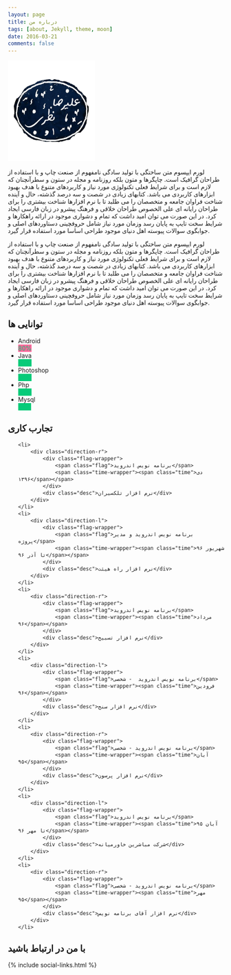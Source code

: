 ```yaml
---
layout: page
title: درباره من
tags: [about, Jekyll, theme, moon]
date: 2016-03-21
comments: false
---
```

    

<img style="width:40%;" src="/assets/img/logo.png">



لورم ایپسوم متن ساختگی با تولید سادگی نامفهوم از صنعت چاپ و با استفاده از طراحان گرافیک است. چاپگرها و متون بلکه روزنامه و مجله در ستون و سطرآنچنان که لازم است و برای شرایط فعلی تکنولوژی مورد نیاز و کاربردهای متنوع با هدف بهبود ابزارهای کاربردی می باشد. کتابهای زیادی در شصت و سه درصد گذشته، حال و آینده شناخت فراوان جامعه و متخصصان را می طلبد تا با نرم افزارها شناخت بیشتری را برای طراحان رایانه ای علی الخصوص طراحان خلاقی و فرهنگ پیشرو در زبان فارسی ایجاد کرد. در این صورت می توان امید داشت که تمام و دشواری موجود در ارائه راهکارها و شرایط سخت تایپ به پایان رسد وزمان مورد نیاز شامل حروفچینی دستاوردهای اصلی و جوابگوی سوالات پیوسته اهل دنیای موجود طراحی اساسا مورد استفاده قرار گیرد.

لورم ایپسوم متن ساختگی با تولید سادگی نامفهوم از صنعت چاپ و با استفاده از طراحان گرافیک است. چاپگرها و متون بلکه روزنامه و مجله در ستون و سطرآنچنان که لازم است و برای شرایط فعلی تکنولوژی مورد نیاز و کاربردهای متنوع با هدف بهبود ابزارهای کاربردی می باشد. کتابهای زیادی در شصت و سه درصد گذشته، حال و آینده شناخت فراوان جامعه و متخصصان را می طلبد تا با نرم افزارها شناخت بیشتری را برای طراحان رایانه ای علی الخصوص طراحان خلاقی و فرهنگ پیشرو در زبان فارسی ایجاد کرد. در این صورت می توان امید داشت که تمام و دشواری موجود در ارائه راهکارها و شرایط سخت تایپ به پایان رسد وزمان مورد نیاز شامل حروفچینی دستاوردهای اصلی و جوابگوی سوالات پیوسته اهل دنیای موجود طراحی اساسا مورد استفاده قرار گیرد.


## توانایی ها

<div class="col-lg-12 col-md-12 col-sm-12">
 <div class="skill">
             <ul>
               <li>Android
                 <div class="bar_container">
                  <span class="bar" data-bar="{ &quot;color&quot;: &quot;#07cb79&quot; }" style="background-color: #ff669a; width: 80%;">
                    <span class="pct" style="color: rgb(7, 203, 121); opacity: 1;">80%</span>
                  </span>
                </div>
              </li>
              <li>Java
               <div class="bar_container">
                 <span class="bar" data-bar="{ &quot;color&quot;: &quot;#07cb79&quot;, &quot;delay&quot;: &quot;600&quot; }" style="background-color: rgb(7, 203, 121); width: 65%;">
                   <span class="pct" style="color: rgb(7, 203, 121); opacity: 1;">65%</span>
                 </span>
                </div>
              </li>
              <li>Photoshop
                <div class="bar_container">
                 <span class="bar" data-bar="{ &quot;color&quot;: &quot;#07cb79&quot;, &quot;delay&quot;: &quot;1200&quot; }" style="background-color: rgb(7, 203, 121); width: 60%;">
                  <span class="pct" style="color: rgb(7, 203, 121); opacity: 1;">60%</span>
                 </span>
                </div>
              </li>
              <li>Php
                <div class="bar_container">
                 <span class="bar" data-bar="{ &quot;color&quot;: &quot;#07cb79&quot;, &quot;delay&quot;: &quot;1200&quot; }" style="background-color: rgb(7, 203, 121); width: 65%;">
                  <span class="pct" style="color: rgb(7, 203, 121); opacity: 1;">65%</span>
                 </span>
                </div>
              </li>
              <li>Mysql
                <div class="bar_container">
                 <span class="bar" data-bar="{ &quot;color&quot;: &quot;#07cb79&quot;, &quot;delay&quot;: &quot;1200&quot; }" style="background-color: rgb(7, 203, 121); width: 75%;">
                  <span class="pct" style="color: rgb(7, 203, 121); opacity: 1;">75%</span>
                 </span>
                </div>
              </li>
          </ul>
</div>

</div>

##  تجارب کاری

<!-- The Timeline -->

<ul class="timeline">

	<li>
		<div class="direction-r">
			<div class="flag-wrapper">
				<span class="flag">برنامه نویس اندروید</span>
				<span class="time-wrapper"><span class="time">دی ۱۳۹۶</span></span>
			</div>
			<div class="desc">نرم افزار تلکسیران</div>
		</div>
	</li>
	<li>
		<div class="direction-l">
			<div class="flag-wrapper">
				<span class="flag">برنامه نویس اندروید و مدیر پروژه</span>
				<span class="time-wrapper"><span class="time">شهریور ۹۶ تا آذر ۹۶</span></span>
			</div>
			<div class="desc">نرم افزار راه هیئت</div>
		</div>
	</li>
	<li>
		<div class="direction-r">
			<div class="flag-wrapper">
				<span class="flag">برنامه نویس اندروید</span>
				<span class="time-wrapper"><span class="time">مرداد ۹۶</span></span>
			</div>
			<div class="desc">نرم افزار تسبیح</div>
		</div>
	</li>
	<li>
		<div class="direction-l">
			<div class="flag-wrapper">
				<span class="flag">برنامه نویس اندروید  - شخصی</span>
				<span class="time-wrapper"><span class="time">فرودین ۹۶</span></span>
			</div>
			<div class="desc">نرم افزار سنج</div>
		</div>
	</li>
	<li>
		<div class="direction-r">
			<div class="flag-wrapper">
				<span class="flag">برنامه نویس اندروید - شخصی</span>
				<span class="time-wrapper"><span class="time">آبان ۹۵</span></span>
			</div>
			<div class="desc">نرم افزار پرسون</div>
		</div>
	</li>
	<li>
		<div class="direction-l">
			<div class="flag-wrapper">
				<span class="flag">برنامه نویس اندروید</span>
				<span class="time-wrapper"><span class="time">آبان ۹۵ تا مهر ۹۶</span></span>
			</div>
			<div class="desc">شرکت مباشرین خاورمیانه</div>
		</div>
	</li>
	<li>
		<div class="direction-r">
			<div class="flag-wrapper">
				<span class="flag">برنامه نویس اندروید - شخصی</span>
				<span class="time-wrapper"><span class="time">مهر ۹۵</span></span>
			</div>
			<div class="desc">نرم افزار آقای برنامه نویس</div>
		</div>
	</li>

  
</ul>


## با من در ارتباط باشید

      
{% include social-links.html %}